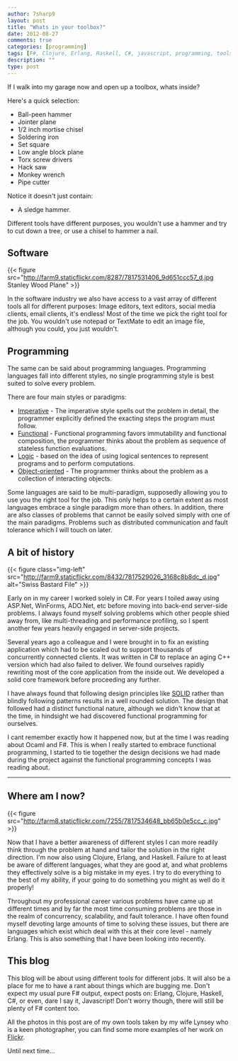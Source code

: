 ```yaml
---
author: 7sharp9
layout: post
title: "Whats in your toolbox?"
date: 2012-08-27
comments: true
categories: [programming]
tags: [F#, Clojure, Erlang, Haskell, C#, javascript, programming, tools]
description: ""
type: post
---
```

If I walk into my garage now and open up a toolbox, whats inside?

Here's a quick selection:

* Ball-peen hammer
* Jointer plane
* 1/2 inch mortise chisel
* Soldering iron
* Set square
* Low angle block plane
* Torx screw drivers
* Hack saw
* Monkey wrench
* Pipe cutter

Notice it doesn't just contain:  

* A sledge hammer.

Different tools have different purposes, you wouldn't use a hammer and try to cut down a tree, or use a chisel to hammer a nail.  

<!-- more -->

## Software

{{< figure src="http://farm9.staticflickr.com/8287/7817531406_9d651ccc57_d.jpg Stanley Wood Plane" >}}

In the software industry we also have access to a vast array of different tools all for different purposes:  Image editors, text editors, social media clients, email clients, it's endless!  Most of the time we pick the right tool for the job.  You wouldn't use notepad or TextMate to edit an image file, although you could, you just wouldn't.  

## Programming 
The same can be said about programming languages.  Programming languages fall into different styles, no single programming style is best suited to solve every problem.  

There are four main styles or paradigms:

* [Imperative][imperativeprogramming]  - The imperative style spells out the problem in detail, the programmer explicitly defined the exacting steps the program must follow.  
* [Functional][functionalprogramming] - Functional programming favors immutability and functional composition, the programmer thinks about the problem as sequence of stateless function evaluations.  
* [Logic][logicprogramming] - based on the idea of using logical sentences to represent programs and to perform computations.  
* [Object-oriented][objectorientedprogramming] - The programmer thinks about the problem as a collection of interacting objects.  

Some languages are said to be multi-paradigm, supposedly allowing you to use you the right tool for the job.  This only helps to a certain extent as most languages embrace a single paradigm more than others.  In addition, there are also classes of problems that cannot be easily solved simply with one of the main paradigms.  Problems such as distributed communication and fault tolerance which I will touch on later.  

## A bit of history
{{< figure class="img-left" src="http://farm9.staticflickr.com/8432/7817529026_3168c8b8dc_d.jpg" alt="Swiss Bastard File" >}}
  
Early on in my career I worked solely in C#.  For years I toiled away using ASP.Net, WinForms, ADO.Net, etc before moving into back-end server-side problems.  I always found myself solving problems which other people shied away from, like multi-threading and performance profiling, so I spent another few years heavily engaged in server-side projects.  

Several years ago a colleague and I were brought in to fix an existing application which had to be scaled out to support thousands of concurrently connected clients.  It was written in C# to replace an aging C++ version which had also failed to deliver.  We found ourselves rapidly rewriting most of the core application from the inside out.  We developed a solid core framework before proceeding any further.  

I have always found that following design principles like [SOLID][solid] rather than blindly following patterns results in a well rounded solution.  The design that followed had a distinct functional nature, although we didn't know that at the time, in hindsight we had discovered functional programming for ourselves.

I cant remember exactly how it happened now, but at the time I was reading about Ocaml and F#.  This is when I really started to embrace functional programming, I started to tie together the design decisions we had made during the project against the functional programming concepts I was reading about.  
- - -
## Where am I now?
{{< figure src="http://farm8.staticflickr.com/7255/7817534648_bb65b0e5cc_c.jpg" >}}

Now that I have a better awareness of different styles I can more readily think through the problem at hand and tailor the solution in the right direction.   I'm now also using Clojure, Erlang, and Haskell.  Failure to at least be aware of different languages, what they are good at, and what problems they effectively solve is a big mistake in my eyes.  I try to do everything to the best of my ability, if your going to do something you might as well do it properly!  

Throughout my professional career various problems have came up at different times and by far the most time consuming problems are those in the realm of concurrency, scalability, and fault tolerance.  I have often found myself devoting large amounts of time to solving these issues, but there are languages which exist which deal with this at their core level - namely Erlang.  This is also something that I have been looking into recently.  

## This blog

This blog will be about using different tools for different jobs.  It will also be a place for me to have a rant about things which are bugging me.  Don't expect my usual pure F# output, expect posts on: Erlang, Clojure, Haskell, C#, or even, dare I say it, Javascript!  Don't worry though, there will still be plenty of F# content too.  

All the photos in this post are of my own tools taken by my wife Lynsey who is a keen photographer, you can find some more examples of her work on [Flickr][lynseysflickr].

Until next time...

[lynseysflickr]: http://www.flickr.com/photos/patchoulimemories
[logicprogramming]: http://en.wikipedia.org/wiki/Logical_programming
[functionalprogramming]: http://en.wikipedia.org/wiki/Functional_programming
[imperativeprogramming]: http://en.wikipedia.org/wiki/Imperative_programming
[objectorientedprogramming]: http://en.wikipedia.org/wiki/Object-oriented_programming
[solid]: http://en.wikipedia.org/wiki/SOLID_(object-oriented_design)
